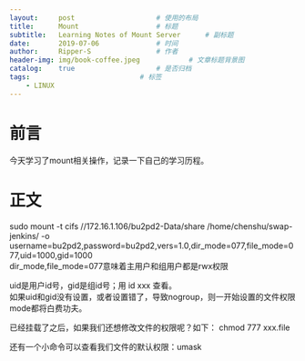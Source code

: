 ```yaml
---
layout:		post					# 使用的布局
title:		Mount					# 标题
subtitle:	Learning Notes of Mount Server		# 副标题
date:		2019-07-06				# 时间
author:		Ripper-S				# 作者
header-img:	img/book-coffee.jpeg			# 文章标题背景图
catalog:	true					# 是否归档
tags:							# 标签
    - LINUX
---
```



#	前言
今天学习了mount相关操作，记录一下自己的学习历程。<br>

#	正文
sudo mount -t cifs //172.16.1.106/bu2pd2-Data/share /home/chenshu/swap-jenkins/ -o username=bu2pd2,password=bu2pd2,vers=1.0,dir_mode=077,file_mode=077,uid=1000,gid=1000<br>
dir_mode,file_mode=077意味着主用户和组用户都是rwx权限

uid是用户id号，gid是组id号；用 id xxx 查看。<br>
如果uid和gid没有设置，或者设置错了，导致nogroup，则一开始设置的文件权限mode都将白费功夫。

已经挂载了之后，如果我们还想修改文件的权限呢？如下：
chmod 777 xxx.file

还有一个小命令可以查看我们文件的默认权限：umask
